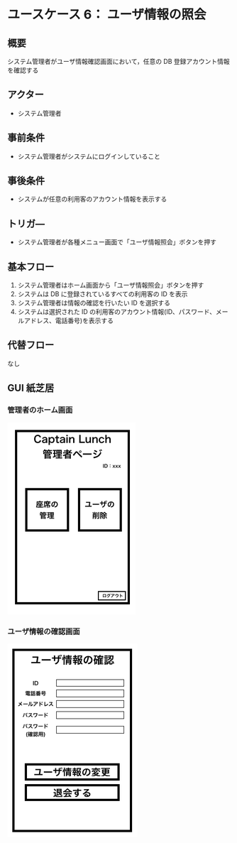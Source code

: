 # ユースケース 6： ユーザ情報の照会

## 概要

システム管理者がユーザ情報確認画面において，任意の DB 登録アカウント情報を確認する

## アクター

- システム管理者

## 事前条件

- システム管理者がシステムにログインしていること

## 事後条件

- システムが任意の利用客のアカウント情報を表示する

## トリガ―

- システム管理者が各種メニュー画面で「ユーザ情報照会」ボタンを押す

## 基本フロー

1. システム管理者はホーム画面から「ユーザ情報照会」ボタンを押す
2. システムは DB に登録されているすべての利用客の ID を表示
3. システム管理者は情報の確認を行いたい ID を選択する
4. システムは選択された ID の利用客のアカウント情報(ID、パスワード、メールアドレス、電話番号)を表示する

## 代替フロー

なし

## GUI 紙芝居

### 管理者のホーム画面

<img src="./img/adminhome.png">

### ユーザ情報の確認画面

<img src="./img/ConfirmRegistration.png">
